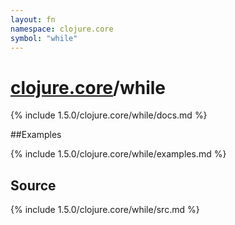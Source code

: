 ```yaml
---
layout: fn
namespace: clojure.core
symbol: "while"
---
```


# [clojure.core](../)/while

{% include 1.5.0/clojure.core/while/docs.md %}

##Examples

{% include 1.5.0/clojure.core/while/examples.md %}
## Source
{% include 1.5.0/clojure.core/while/src.md %}

